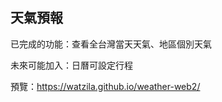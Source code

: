 天氣預報
-----------------------------------------------

已完成的功能：查看全台灣當天天氣、地區個別天氣

未來可能加入：日曆可設定行程

預覽：https://watzila.github.io/weather-web2/
